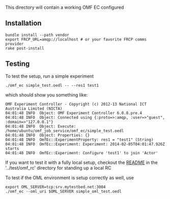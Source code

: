 
This directory will contain a working OMF EC configured

Installation
------------

    bundle install --path vendor
    export FRCP_URL=amqp://localhost # or your favorite FRCP comms provider
    rake post-install

Testing
-------

To test the setup, run a simple experiment

    ./omf_ec simple_test.oedl -- --res1 test1

which should show you something like:

    OMF Experiment Controller - Copyright (c) 2012-13 National ICT Australia Limited (NICTA)
    04:01:48 INFO  Object: OMF Experiment Controller 6.0.8.pre.4
    04:01:48 INFO  Object: Connected using {:proto=>:amqp, :user=>"guest", :domain=>"127.0.0.1"}
    04:01:48 INFO  Object: Execute: /home/ubuntu/omf_job_service/omf_ec/simple_test.oedl
    04:01:48 INFO  Object: Properties: {}
    04:01:48 INFO  OmfEc::ExperimentProperty: res1 = "test1" (String)
    04:01:48 INFO  OmfEc::Experiment: Experiment: 2014-02-05T04:01:47.926Z starts
    04:01:48 INFO  OmfEc::Experiment: Configure 'test1' to join 'Actor'

If you want to test it with a fully local setup, checkout the [README](../test/omf_rc/README.md)
in the '../test/omf_rc' directory for standing up a local RC

To test if the OML environment is setup correctly as well, use

    export OML_SERVER=tcp:srv.mytestbed.net:3004
    ./omf_ec --oml_uri $OML_SERVER simple_oml_test.oedl
